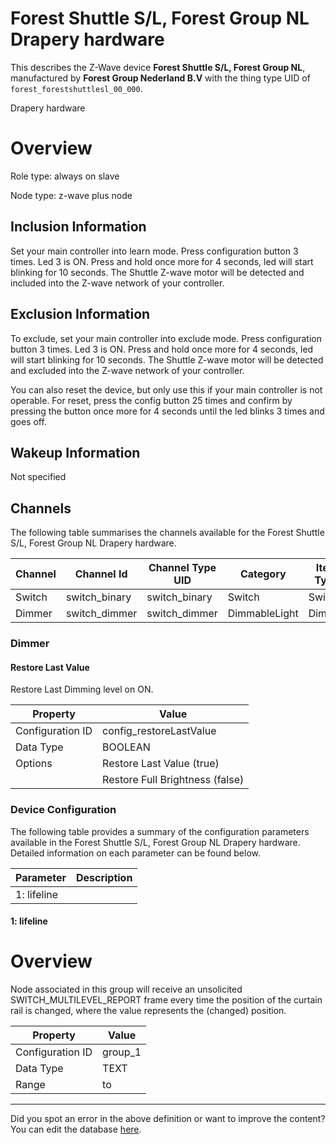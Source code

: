 
# Forest Shuttle S/L, Forest Group NL Drapery hardware

This describes the Z-Wave device **Forest Shuttle S/L, Forest Group NL**, manufactured by **Forest Group Nederland B.V** with the thing type UID of ```forest_forestshuttlesl_00_000```. 

Drapery hardware  


# Overview #

Role type: always on slave

Node type: z-wave plus node

  


## Inclusion Information ##

Set your main controller into learn mode. Press configuration button 3 times. Led 3 is ON. Press and hold once more for 4 seconds, led will start blinking for 10 seconds. The Shuttle Z-wave motor will be detected and included into the Z-wave network of your controller.

  


## Exclusion Information ##

To exclude, set your main controller into exclude mode. Press configuration button 3 times. Led 3 is ON. Press and hold once more for 4 seconds, led will start blinking for 10 seconds. The Shuttle Z-wave motor will be detected and excluded into the Z-wave network of your controller.

You can also reset the device, but only use this if your main controller is not operable. For reset, press the config button 25 times and confirm by pressing the button once more for 4 seconds until the led blinks 3 times and goes off.

  


## Wakeup Information ##

Not specified

## Channels
The following table summarises the channels available for the Forest Shuttle S/L, Forest Group NL Drapery hardware.

| Channel | Channel Id | Channel Type UID | Category | Item Type |
|---------|------------|------------------|----------|-----------|
| Switch | switch_binary | switch_binary | Switch | Switch |
| Dimmer | switch_dimmer | switch_dimmer | DimmableLight | Dimmer |



### Dimmer

#### Restore Last Value

Restore Last Dimming level on ON.


| Property         | Value    |
|------------------|----------|
| Configuration ID | config_restoreLastValue |
| Data Type        | BOOLEAN || Default Value | true |
| Options | Restore Last Value (true) |
|  | Restore Full Brightness (false) |






### Device Configuration
The following table provides a summary of the configuration parameters available in the Forest Shuttle S/L, Forest Group NL Drapery hardware.
Detailed information on each parameter can be found below.

| Parameter   | Description |
|-------------|-------------|
| 1: lifeline |  |




#### 1: lifeline

  


# Overview #

Node associated in this group will receive an unsolicited SWITCH\_MULTILEVEL\_REPORT frame every time the position of the curtain rail is changed, where the value represents the (changed) position.


| Property         | Value    |
|------------------|----------|
| Configuration ID | group_1 |
| Data Type        | TEXT |
| Range |  to  |






---

Did you spot an error in the above definition or want to improve the content?
You can edit the database [here](http://www.cd-jackson.com/index.php/zwave/zwave-device-database/zwave-device-list/devicesummary/510).

